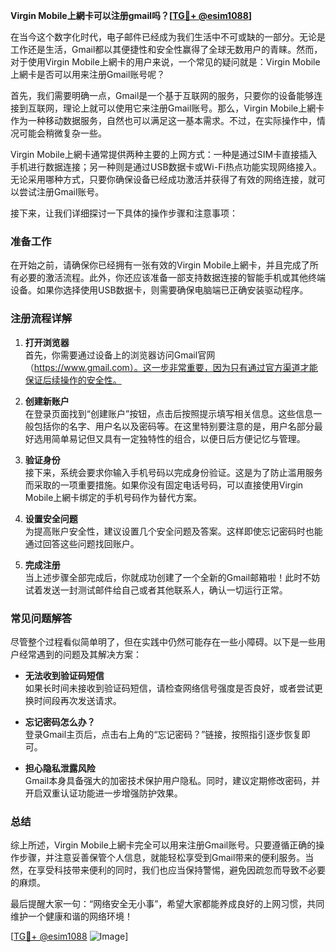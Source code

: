 **Virgin Mobile上網卡可以注册gmail吗？[[TG💪+ @esim1088](https://t.me/s/esim1088)]**

在当今这个数字化时代，电子邮件已经成为我们生活中不可或缺的一部分。无论是工作还是生活，Gmail都以其便捷性和安全性赢得了全球无数用户的青睐。然而，对于使用Virgin Mobile上網卡的用户来说，一个常见的疑问就是：Virgin Mobile上網卡是否可以用来注册Gmail账号呢？

首先，我们需要明确一点，Gmail是一个基于互联网的服务，只要你的设备能够连接到互联网，理论上就可以使用它来注册Gmail账号。那么，Virgin Mobile上網卡作为一种移动数据服务，自然也可以满足这一基本需求。不过，在实际操作中，情况可能会稍微复杂一些。

Virgin Mobile上網卡通常提供两种主要的上网方式：一种是通过SIM卡直接插入手机进行数据连接；另一种则是通过USB数据卡或Wi-Fi热点功能实现网络接入。无论采用哪种方式，只要你确保设备已经成功激活并获得了有效的网络连接，就可以尝试注册Gmail账号。

接下来，让我们详细探讨一下具体的操作步骤和注意事项：

### **准备工作**
在开始之前，请确保你已经拥有一张有效的Virgin Mobile上網卡，并且完成了所有必要的激活流程。此外，你还应该准备一部支持数据连接的智能手机或其他终端设备。如果你选择使用USB数据卡，则需要确保电脑端已正确安装驱动程序。

### **注册流程详解**
1. **打开浏览器**  
   首先，你需要通过设备上的浏览器访问Gmail官网（https://www.gmail.com）。这一步非常重要，因为只有通过官方渠道才能保证后续操作的安全性。

2. **创建新账户**  
   在登录页面找到“创建账户”按钮，点击后按照提示填写相关信息。这些信息一般包括你的名字、用户名以及密码等。在这里特别要注意的是，用户名部分最好选用简单易记但又具有一定独特性的组合，以便日后方便记忆与管理。

3. **验证身份**  
   接下来，系统会要求你输入手机号码以完成身份验证。这是为了防止滥用服务而采取的一项重要措施。如果你没有固定电话号码，可以直接使用Virgin Mobile上網卡绑定的手机号码作为替代方案。

4. **设置安全问题**  
   为提高账户安全性，建议设置几个安全问题及答案。这样即使忘记密码时也能通过回答这些问题找回账户。

5. **完成注册**  
   当上述步骤全部完成后，你就成功创建了一个全新的Gmail邮箱啦！此时不妨试着发送一封测试邮件给自己或者其他联系人，确认一切运行正常。

### **常见问题解答**
尽管整个过程看似简单明了，但在实践中仍然可能存在一些小障碍。以下是一些用户经常遇到的问题及其解决方案：

- **无法收到验证码短信**  
  如果长时间未接收到验证码短信，请检查网络信号强度是否良好，或者尝试更换时间段再次发送请求。
  
- **忘记密码怎么办？**  
  登录Gmail主页后，点击右上角的“忘记密码？”链接，按照指引逐步恢复即可。

- **担心隐私泄露风险**  
  Gmail本身具备强大的加密技术保护用户隐私。同时，建议定期修改密码，并开启双重认证功能进一步增强防护效果。

### **总结**
综上所述，Virgin Mobile上網卡完全可以用来注册Gmail账号。只要遵循正确的操作步骤，并注意妥善保管个人信息，就能轻松享受到Gmail带来的便利服务。当然，在享受科技带来便利的同时，我们也应当保持警惕，避免因疏忽而导致不必要的麻烦。

最后提醒大家一句：“网络安全无小事”，希望大家都能养成良好的上网习惯，共同维护一个健康和谐的网络环境！

[[TG💪+ @esim1088](https://t.me/s/esim1088) ![Image](https://i.postimg.cc/4NQfJmqS/Snipaste-2025-05-13-00-14-12.png)]
